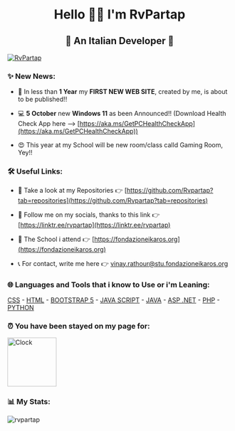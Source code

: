 <h1 align="center"> Hello 👀👋 I'm RvPartap </h1>

<h2 align="center"> 🍕 An Italian Developer 🍕 </h2>

<p align="left"><a href="https://github.com/ryo-ma/github-profile-trophy"><img src="https://github-profile-trophy.vercel.app/?username=rvpartap" alt="RvPartap"/></a>

<h3 align="left"> ✨ New News: </h3>

- 🎉 In less than **1 Year** my **FIRST NEW WEB SITE**, created by me, is about to be published!!

- 💻 **5 October** new **Windows 11** as been Announced!! (Download Health Check App here --> [https://aka.ms/GetPCHealthCheckApp](https://aka.ms/GetPCHealthCheckApp))

- 😍 This year at my School will be new room/class calld Gaming Room, Yey!!

<h3 align="left"> 🛠 Useful Links: </h3>

- 📑 Take a look at my Repositories 👉 [https://github.com/Rvpartap?tab=repositories](https://github.com/Rvpartap?tab=repositories)

- 🔗 Follow me on my socials, thanks to this link 👉 [https://linktr.ee/rvpartap](https://linktr.ee/rvpartap)

- 🏫 The School i attend 👉 [https://fondazioneikaros.org](https://fondazioneikaros.org)

- 📞 For contact, write me here 👉 <a href="mailto:vinay.rathour@stu.fondazioneikaros.org">vinay.rathour@stu.fondazioneikaros.org</a>

<h3 align="left">🌐 Languages and Tools that i know to Use or i'm Leaning:</h3>

<p align="left"> 
<p>
  <a href="https://www.w3schools.com/css/default.asp" target="_blank">CSS</a> - 
  <a href="https://www.w3schools.com/html/default.asp" target="_blank">HTML</a> -  
  <a href="https://www.w3schools.com/bootstrap5/index.php" target="_blank">BOOTSTRAP 5</a> - 
  <a href="https://www.w3schools.com/js/default.asp" target="_blank">JAVA SCRIPT</a> -  
  <a href="https://www.w3schools.com/java/default.asp" target="_blank">JAVA</a> -  
  <a href="https://www.w3schools.com/asp/default.asp" target="_blank">ASP .NET</a> - 
  <a href="https://www.w3schools.com/php/default.asp" target="_blank">PHP</a> -  
  <a href="https://www.w3schools.com/python/default.asp" target="_blank">PYTHON</a>
</p>
</p>

<h3 align="left"> ⏰ You have been stayed on my page for: </h3>

<img src="https://tomchen.github.io/animated-svg-clock/clock.svg" alt="Clock" title="Clock" height="110px" width="110px">
  
<h3 align="left"> 📊 My Stats: </h3>

<p><img align="center" src="https://github-readme-stats.vercel.app/api/top-langs?username=rvpartap&show_icons=true&locale=en&layout=compact" alt="rvpartap" /></p>

